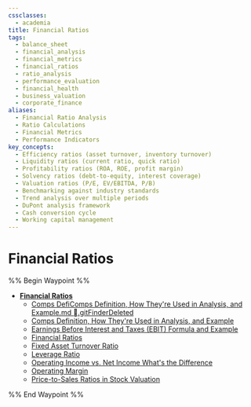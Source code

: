 ```yaml
---
cssclasses:
  - academia
title: Financial Ratios
tags:
  - balance_sheet
  - financial_analysis
  - financial_metrics
  - financial_ratios
  - ratio_analysis
  - performance_evaluation
  - financial_health
  - business_valuation
  - corporate_finance
aliases:
  - Financial Ratio Analysis
  - Ratio Calculations
  - Financial Metrics
  - Performance Indicators
key_concepts:
  - Efficiency ratios (asset turnover, inventory turnover)
  - Liquidity ratios (current ratio, quick ratio)
  - Profitability ratios (ROA, ROE, profit margin)
  - Solvency ratios (debt-to-equity, interest coverage)
  - Valuation ratios (P/E, EV/EBITDA, P/B)
  - Benchmarking against industry standards
  - Trend analysis over multiple periods
  - DuPont analysis framework
  - Cash conversion cycle
  - Working capital management
---
```


# Financial Ratios

%% Begin Waypoint %%
- **[Financial Ratios](.md)**
	- [Comps DefiComps Definition, How They're Used in Analysis, and Example.md .gitFinderDeleted](Comps%20DefiComps%20Definition,%20How%20They're%20Used%20in%20Analysis,%20and%20Example.md%20%0E.gitFinderDeleted)
	- [Comps Definition, How They're Used in Analysis, and Example](Comps%20Definition,%20How%20They're%20Used%20in%20Analysis,%20and%20Example.md)
	- [Earnings Before Interest and Taxes (EBIT) Formula and Example](Earnings%20Before%20Interest%20and%20Taxes%20(EBIT)%20Formula%20and%20Example.md)
	- [Financial Ratios](.md)
	- [Fixed Asset Turnover Ratio](Fixed%20Asset%20Turnover%20Ratio.md)
	- [Leverage Ratio](Leverage%20Ratio.md)
	- [Operating Income vs. Net Income What's the Difference](Operating%20Income%20vs.%20Net%20Income%20What's%20the%20Difference.md)
	- [Operating Margin](Operating%20Margin.md)
	- [Price-to-Sales Ratios in Stock Valuation](Price-to-Sales%20Ratios%20in%20Stock%20Valuation.md)

%% End Waypoint %%